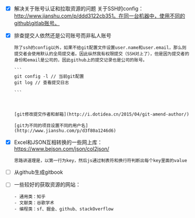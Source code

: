 - [x] 解决关于账号认证和拉取资源的问题
  关于SSH的config：http://www.jianshu.com/p/ddd3122cb351。在同一台机器中，使用不同的github\gitlab账号。

- [x] 排查提交人依然还是公司账号而非私人账号

      除了ssh的config以外，如果不给git配置文件设置user.name和user.email，那么则提交者会使用默认的全局提交者。因此纵然我有权限提交（SSH对上了），但是因为提交者的身份和email是公司的，因此github上的提交记录也是公司的账号。

      ```
      git config -l // 当前git配置
      git log // 查看提交日志

      ```

      ​

      [git修改提交作者和邮箱](http://i.dotidea.cn/2015/04/git-amend-author/)

      [git为不同的项目设置不同的用户名](http://www.jianshu.com/p/d3f80a1246d6)


- [x] Excel和JSON互相转换的一些网上库：https://www.bejson.com/json/col2json/

      思路讲道理是，以第一行为key，然后js通过制表符和换行符判断出每个key里面的value

- [ ] 从github生成gitbook

- [ ] 一些较好的获取资源的网站：

      - 通用类：知乎
      - 文献类：谷歌学术
      - 编程类：sf、掘金、github、stackOverflow

